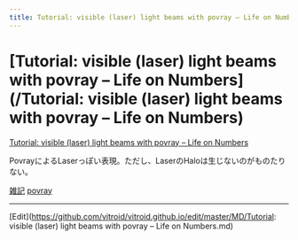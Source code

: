 ```yaml
---
title: Tutorial: visible (laser) light beams with povray – Life on Numbers
---
```

# [Tutorial: visible (laser) light beams with povray – Life on Numbers](/Tutorial: visible (laser) light beams with povray – Life on Numbers)



[Tutorial: visible (laser) light beams with povray – Life on Numbers](https://guido.vonrudorff.de/2013/tutorial-visible-laser-light-beams-with-povray/)

PovrayによるLaserっぽい表現。ただし、LaserのHaloは生じないのがものたりない。



[雑記](/雑記) [povray](/povray)



----

[Edit](https://github.com/vitroid/vitroid.github.io/edit/master/MD/Tutorial: visible (laser) light beams with povray – Life on Numbers.md)


